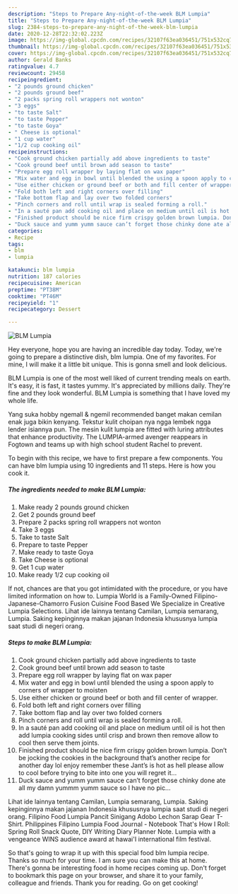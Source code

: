 ```yaml
---
description: "Steps to Prepare Any-night-of-the-week BLM Lumpia"
title: "Steps to Prepare Any-night-of-the-week BLM Lumpia"
slug: 2384-steps-to-prepare-any-night-of-the-week-blm-lumpia
date: 2020-12-28T22:32:02.223Z
image: https://img-global.cpcdn.com/recipes/32107f63ea036451/751x532cq70/blm-lumpia-recipe-main-photo.jpg
thumbnail: https://img-global.cpcdn.com/recipes/32107f63ea036451/751x532cq70/blm-lumpia-recipe-main-photo.jpg
cover: https://img-global.cpcdn.com/recipes/32107f63ea036451/751x532cq70/blm-lumpia-recipe-main-photo.jpg
author: Gerald Banks
ratingvalue: 4.7
reviewcount: 29458
recipeingredient:
- "2 pounds ground chicken"
- "2 pounds ground beef"
- "2 packs spring roll wrappers not wonton"
- "3 eggs"
- "to taste Salt"
- "to taste Pepper"
- "to taste Goya"
- " Cheese is optional"
- "1 cup water"
- "1/2 cup cooking oil"
recipeinstructions:
- "Cook ground chicken partially add above ingredients to taste"
- "Cook ground beef until brown add season to taste"
- "Prepare egg roll wrapper by laying flat on wax paper"
- "Mix water and egg in bowl until blended the using a spoon apply to corners of wrapper to moisten"
- "Use either chicken or ground beef or both and fill center of wrapper."
- "Fold both left and right corners over filling"
- "Take bottom flap and lay over two folded corners"
- "Pinch corners and roll until wrap is sealed forming a roll."
- "In a sauté pan add cooking oil and place on medium until oil is hot then add lumpia cooking sides until crisp and brown then remove allow to cool then serve them joints."
- "Finished product should be nice firm crispy golden brown lumpia. Don’t be jocking the cookies in the background that’s another recipe for another day lol enjoy remember these Jant’s is hot as hell please allow to cool before trying to bite into one you will regret it..."
- "Duck sauce and yumm yumm sauce can’t forget those chinky done ate all my damn yummm yumm sauce so I have no pic..."
categories:
- Recipe
tags:
- blm
- lumpia

katakunci: blm lumpia 
nutrition: 187 calories
recipecuisine: American
preptime: "PT38M"
cooktime: "PT46M"
recipeyield: "1"
recipecategory: Dessert

---
```



![BLM Lumpia](https://img-global.cpcdn.com/recipes/32107f63ea036451/751x532cq70/blm-lumpia-recipe-main-photo.jpg)

Hey everyone, hope you are having an incredible day today. Today, we're going to prepare a distinctive dish, blm lumpia. One of my favorites. For mine, I will make it a little bit unique. This is gonna smell and look delicious.

BLM Lumpia is one of the most well liked of current trending meals on earth. It's easy, it is fast, it tastes yummy. It's appreciated by millions daily. They're fine and they look wonderful. BLM Lumpia is something that I have loved my whole life.

Yang suka hobby ngemall &amp; ngemil recommended banget makan cemilan enak juga bikin kenyang. Tekstur kulit choipan nya ngga lembek ngga lender isiannya pun. The mesin kulit lumpia are fitted with luring attributes that enhance productivity. The LUMPIA-armed avenger reappears in Fogtown and teams up with high school student Rachel to prevent.


To begin with this recipe, we have to first prepare a few components. You can have blm lumpia using 10 ingredients and 11 steps. Here is how you cook it.

<!--inarticleads1-->

##### The ingredients needed to make BLM Lumpia:

1. Make ready 2 pounds ground chicken
1. Get 2 pounds ground beef
1. Prepare 2 packs spring roll wrappers not wonton
1. Take 3 eggs
1. Take to taste Salt
1. Prepare to taste Pepper
1. Make ready to taste Goya
1. Take  Cheese is optional
1. Get 1 cup water
1. Make ready 1/2 cup cooking oil


If not, chances are that you got intimidated with the procedure, or you have limited information on how to. Lumpia World is a Family-Owned Filipino-Japanese-Chamorro Fusion Cuisine Food Based We Specialize in Creative Lumpia Selections. Lihat ide lainnya tentang Camilan, Lumpia semarang, Lumpia. Saking kepinginnya makan jajanan Indonesia khususnya lumpia saat studi di negeri orang. 

<!--inarticleads2-->

##### Steps to make BLM Lumpia:

1. Cook ground chicken partially add above ingredients to taste
1. Cook ground beef until brown add season to taste
1. Prepare egg roll wrapper by laying flat on wax paper
1. Mix water and egg in bowl until blended the using a spoon apply to corners of wrapper to moisten
1. Use either chicken or ground beef or both and fill center of wrapper.
1. Fold both left and right corners over filling
1. Take bottom flap and lay over two folded corners
1. Pinch corners and roll until wrap is sealed forming a roll.
1. In a sauté pan add cooking oil and place on medium until oil is hot then add lumpia cooking sides until crisp and brown then remove allow to cool then serve them joints.
1. Finished product should be nice firm crispy golden brown lumpia. Don’t be jocking the cookies in the background that’s another recipe for another day lol enjoy remember these Jant’s is hot as hell please allow to cool before trying to bite into one you will regret it...
1. Duck sauce and yumm yumm sauce can’t forget those chinky done ate all my damn yummm yumm sauce so I have no pic...


Lihat ide lainnya tentang Camilan, Lumpia semarang, Lumpia. Saking kepinginnya makan jajanan Indonesia khususnya lumpia saat studi di negeri orang. Filipino Food Lumpia Pancit Sinigang Adobo Lechon Sarap Gear T-Shirt. Philippines Filipino Lumpia Food Journal - Notebook That&#39;s How I Roll: Spring Roll Snack Quote, DIY Writing Diary Planner Note. Lumpia with a vengeance WINS audience award at hawai&#39;I international film festival. 

So that's going to wrap it up with this special food blm lumpia recipe. Thanks so much for your time. I am sure you can make this at home. There's gonna be interesting food in home recipes coming up. Don't forget to bookmark this page on your browser, and share it to your family, colleague and friends. Thank you for reading. Go on get cooking!
